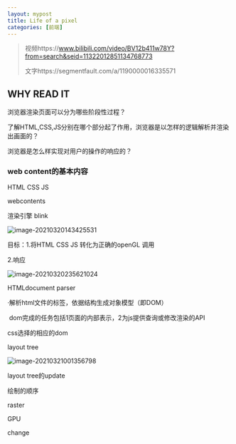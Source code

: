 ```yaml
---
layout: mypost
title: Life of a pixel
categories: [前端] 
---
```


> 视频https://www.bilibili.com/video/BV12b411w78Y?from=search&seid=11322012851134768773
>
> 文字https://segmentfault.com/a/1190000016335571

## WHY READ IT

浏览器渲染页面可以分为哪些阶段性过程？

了解HTML,CSS,JS分别在哪个部分起了作用，浏览器是以怎样的逻辑解析并渲染出画面的？

浏览器是怎么样实现对用户的操作的响应的？



### web content的基本内容

HTML CSS JS

webcontents 

渲染引擎 blink

![image-20210320143425531](C:\Users\Admin\AppData\Roaming\Typora\typora-user-images\image-20210320143425531.png)



目标：1.将HTML  CSS JS 转化为正确的openGL 调用

2.响应

 

![image-20210320235621024](C:\Users\Admin\AppData\Roaming\Typora\typora-user-images\image-20210320235621024.png)





HTMLdocument parser

·解析html文件的标签，依据结构生成对象模型（即DOM） 

​	dom完成的任务包括1页面的内部表示，2为js提供查询或修改渲染的API 



css选择的相应的dom





layout tree

![image-20210321001356798](C:\Users\Admin\AppData\Roaming\Typora\typora-user-images\image-20210321001356798.png)

layout tree的update



绘制的顺序





raster

GPU 





  change

